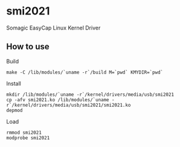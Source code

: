 smi2021
=============

Somagic EasyCap Linux Kernel Driver

How to use
---------

Build

    make -C /lib/modules/`uname -r`/build M=`pwd` KMYDIR=`pwd`

Install

    mkdir /lib/modules/`uname -r`/kernel/drivers/media/usb/smi2021
    cp -afv smi2021.ko /lib/modules/`uname -r`/kernel/drivers/media/usb/smi2021/smi2021.ko
    depmod

Load

    rmmod smi2021
    modprobe smi2021
